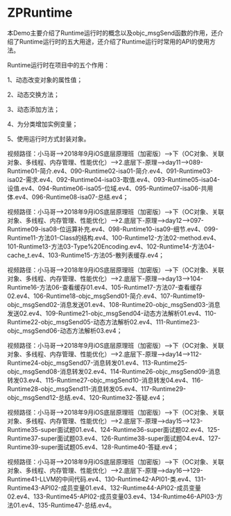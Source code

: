 # ZPRuntime
本Demo主要介绍了Runtime运行时的概念以及objc_msgSend函数的作用，还介绍了Runtime运行时的五大用途，还介绍了Runtime运行时常用的API的使用方法。

Runtime运行时在项目中的五个作用：

1、动态改变对象的属性值；

2、动态交换方法；

3、动态添加方法；

4、为分类增加实例变量；

5、使用运行时方式封装对象。

视频路径：小马哥——>2018年9月iOS底层原理班（加密版）——>下（OC对象、关联对象、多线程、内存管理、性能优化）——>2.底层下-原理——>day11——>089-Runtime01-简介.ev4、090-Runtime02-isa01-简介.ev4、091-Runtime03-isa02-需求.ev4、092-Runtime04-isa03-取值.ev4、093-Runtime05-isa04-设值.ev4、094-Runtime06-isa05-位域.ev4、095-Runtime07-isa06-共用体.ev4、096-Runtime08-isa07-总结.ev4；

视频路径：小马哥——>2018年9月iOS底层原理班（加密版）——>下（OC对象、关联对象、多线程、内存管理、性能优化）——>2.底层下-原理——>day12——>097-Runtime09-isa08-位运算补充.ev4、098-Runtime10-isa09-细节.ev4、099-Runtime11-方法01-Class的结构.ev4、100-Runtime12-方法02-method.ev4、101-Runtime13-方法03-Type%20Encoding.ev4、102-Runtime14-方法04-cache_t.ev4、103-Runtime15-方法05-散列表缓存.ev4；

视频路径：小马哥——>2018年9月iOS底层原理班（加密版）——>下（OC对象、关联对象、多线程、内存管理、性能优化）——>2.底层下-原理——>day13——>104-Runtime16-方法06-查看缓存01.ev4、105-Runtime17-方法07-查看缓存02.ev4、106-Runtime18-objc_msgSend01-简介.ev4、107-Runtime19-objc_msgSend02-消息发送01.ev4、108-Runtime20-objc_msgSend03-消息发送02.ev4、109-Runtime21-objc_msgSend04-动态方法解析01.ev4、110-Runtime22-objc_msgSend05-动态方法解析02.ev4、111-Runtime23-objc_msgSend06-动态方法解析03.ev4；

视频路径：小马哥——>2018年9月iOS底层原理班（加密版）——>下（OC对象、关联对象、多线程、内存管理、性能优化）——>2.底层下-原理——>day14——>112-Runtime24-objc_msgSend07-消息转发01.ev4、113-Runtime25-objc_msgSend08-消息转发02.ev4、114-Runtime26-objc_msgSend09-消息转发03.ev4、115-Runtime27-objc_msgSend10-消息转发04.ev4、116-Runtime28-objc_msgSend11-消息转发05.ev4、117-Runtime29-objc_msgSend12-总结.ev4、120-Runtime32-答疑.ev4；

视频路径：小马哥——>2018年9月iOS底层原理班（加密版）——>下（OC对象、关联对象、多线程、内存管理、性能优化）——>2.底层下-原理——>day15——>123-Runtime35-super面试题01.ev4、124-Runtime36-super面试题02.ev4、125-Runtime37-super面试题03.ev4、126-Runtime38-super面试题04.ev4、127-Runtime39-super面试题05.ev4、128-Runtime40-答疑.ev4；

视频路径：小马哥——>2018年9月iOS底层原理班（加密版）——>下（OC对象、关联对象、多线程、内存管理、性能优化）——>2.底层下-原理——>day16——>129-Runtime41-LLVM的中间代码.ev4、130-Runtime42-API01-类.ev4、131-Runtime43-API02-成员变量01.ev4、132-Runtime44-API02-成员变量02.ev4、133-Runtime45-API02-成员变量03.ev4、134-Runtime46-API03-方法01.ev4、135-Runtime47-总结.ev4。

